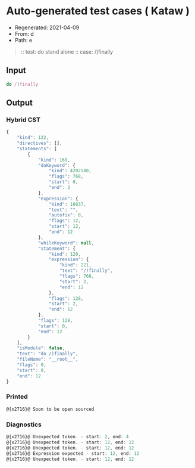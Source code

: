 # Auto-generated test cases ( Kataw )
- Regenerated: 2021-04-09
- From: d
- Path: e
> :: test: do stand alone
> :: case: /)finally
## Input

`````js
do /)finally
`````

## Output

### Hybrid CST

```javascript
{
    "kind": 122,
    "directives": [],
    "statements": [
        {
            "kind": 169,
            "doKeyword": {
                "kind": 4202580,
                "flags": 768,
                "start": 0,
                "end": 2
            },
            "expression": {
                "kind": 16637,
                "text": "",
                "autofix": 0,
                "flags": 12,
                "start": 12,
                "end": 12
            },
            "whileKeyword": null,
            "statement": {
                "kind": 120,
                "expression": {
                    "kind": 221,
                    "text": "/)finally",
                    "flags": 768,
                    "start": 2,
                    "end": 12
                },
                "flags": 128,
                "start": 2,
                "end": 12
            },
            "flags": 128,
            "start": 0,
            "end": 12
        }
    ],
    "isModule": false,
    "text": "do /)finally",
    "fileName": "__root__",
    "flags": 0,
    "start": 0,
    "end": 12
}
```

### Printed

```javascript
@{x2716}@ Soon to be open sourced
```

### Diagnostics

```javascript
@{x2716}@ Unexpected token. - start: 2, end: 4
@{x2716}@ Unexpected token. - start: 12, end: 12
@{x2716}@ Unexpected token. - start: 12, end: 12
@{x2716}@ Expression expected - start: 12, end: 12
@{x2716}@ Unexpected token. - start: 12, end: 12

```

